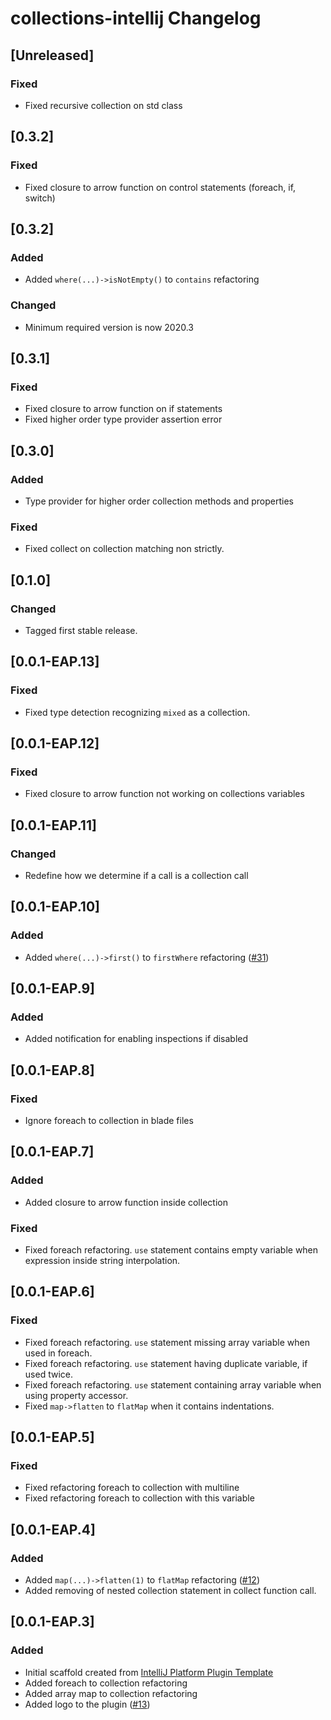 <!-- Keep a Changelog guide -> https://keepachangelog.com -->

# collections-intellij Changelog

## [Unreleased]
### Fixed
- Fixed recursive collection on std class

## [0.3.2]
### Fixed
- Fixed closure to arrow function on control statements (foreach, if, switch)

## [0.3.2]
### Added
- Added `where(...)->isNotEmpty()` to `contains` refactoring

### Changed
- Minimum required version is now 2020.3

## [0.3.1]
### Fixed
- Fixed closure to arrow function on if statements
- Fixed higher order type provider assertion error

## [0.3.0]
### Added
- Type provider for higher order collection methods and properties

### Fixed
- Fixed collect on collection matching non strictly.

## [0.1.0]
### Changed
- Tagged first stable release.

## [0.0.1-EAP.13]
### Fixed
- Fixed type detection recognizing `mixed` as a collection.

## [0.0.1-EAP.12]
### Fixed
- Fixed closure to arrow function not working on collections variables

## [0.0.1-EAP.11]
### Changed
- Redefine how we determine if a call is a collection call

## [0.0.1-EAP.10]
### Added
- Added `where(...)->first()` to `firstWhere` refactoring ([#31](https://github.com/olivernybroe/collector-intellij/pull/31))

## [0.0.1-EAP.9]
### Added
- Added notification for enabling inspections if disabled

## [0.0.1-EAP.8]
### Fixed
- Ignore foreach to collection in blade files

## [0.0.1-EAP.7]
### Added
- Added closure to arrow function inside collection

### Fixed
- Fixed foreach refactoring. `use` statement contains empty variable when expression inside string interpolation.

## [0.0.1-EAP.6]
### Fixed
- Fixed foreach refactoring. `use` statement missing array variable when used in foreach.
- Fixed foreach refactoring. `use` statement having duplicate variable, if used twice.
- Fixed foreach refactoring. `use` statement containing array variable when using property accessor.
- Fixed `map->flatten` to `flatMap` when it contains indentations.

## [0.0.1-EAP.5]
### Fixed
- Fixed refactoring foreach to collection with multiline
- Fixed refactoring foreach to collection with this variable

## [0.0.1-EAP.4]
### Added
- Added `map(...)->flatten(1)` to `flatMap` refactoring ([#12](https://github.com/olivernybroe/collector-intellij/pull/12))
- Added removing of nested collection statement in collect function call.

## [0.0.1-EAP.3]
### Added
- Initial scaffold created from [IntelliJ Platform Plugin Template](https://github.com/JetBrains/intellij-platform-plugin-template)
- Added foreach to collection refactoring
- Added array map to collection refactoring
- Added logo to the plugin ([#13](https://github.com/olivernybroe/collector-intellij/pull/13))